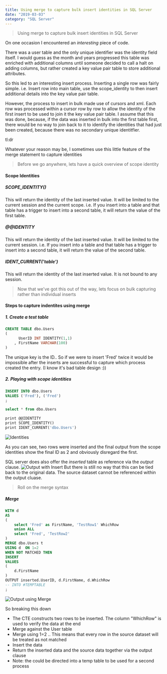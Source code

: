 ```yaml
---
title: Using merge to capture bulk insert identities in SQL Server
date: "2019-03-03"
category: "SQL Server"
---
```


> Using merge to capture bulk insert identities in SQL Server

On one occasion I encountered an _interesting_ piece of code.

There was a user table and the only unique identifier was the identity field itself.  I would guess as the month and years progressed this table was enriched with additional columns until someone decided to call a halt on adding columns, but rather created a key value pair table to store additional attributes.

So this led to an interesting insert process.  Inserting a single row was fairly simple.  i.e. Insert row into main table, use the scope_identity to then insert additional details into the key value pair table.

However, the process to insert in bulk made use of cursors and xml.  Each row was processed within a cursor row by row to allow the identity of the first insert to be used to join it the key value pair table.  I assume that this was done, because, if the data was inserted in bulk into the first table first, there would be no way to join back to it to identify the identities that had just been created, because there was no secondary unique identitfier.

tl:dr

Whatever your reason may be, I sometimes use this little feature of the merge statement to capture identities

>Before we go anywhere, lets have a quick overview of scope identity
#### Scope Identities

##### SCOPE_IDENTITY()

This will return the identity of the last inserted value.  It will be limited to the current session and the current scope.
i.e. If you insert into a table and that table has a trigger to insert into a second table, it will return the value of the first table.

##### @@IDENTITY

This will return the identity of the last inserted value.  It will be limited to the current session.
i.e. If you insert into a table and that table has a trigger to insert into a second table, it will return the value of the second table.

##### IDENT_CURRENT('table')
This will return the identity of the last inserted value. It is not bound to any session.


>Now that we've got this out of the way, lets focus on bulk capturing rather than individual inserts

#### Steps to capture indentites using merge
##### 1. Create a test table

```sql
CREATE TABLE dbo.Users
(
      UserID INT IDENTITY(1,1)
    , FirstName VARCHAR(100)
)
```
The unique key is the ID.. So if we were to insert 'Fred' twice it would be impossible after the inserts are successful to capture which process created the entry. (I know it's bad table design :))

##### 2. Playing with scope identities

```sql
INSERT INTO dbo.Users
VALUES ('Fred'), ('Fred')
;

select * from dbo.Users

print @@IDENTITY
print SCOPE_IDENTITY()
print IDENT_CURRENT('dbo.Users')
```
![Identities](./Identities.png)

As you can see, two rows were inserted and the final output from the scope identities show the final ID as 2 and obviously disregard the first.

SQL server does also offer the _inserted_ table as reference via the _output_ clause.
![Output with Insert](./OutputWithInsert.png)
But there is still no way that this can be tied back to the original data. The source dataset cannot be referenced within the output cluase.


>Roll on the merge syntax
##### Merge

```sql
WITH d 
AS
(
    select 'Fred' as FirstName, 'TestRow1' WhichRow
    union ALL
    select 'Fred', 'TestRow2'
)
MERGE dbo.Users t
USING d  ON 1=2 
WHEN NOT MATCHED THEN 
INSERT 
VALUES
(
    d.FirstName
)
OUTPUT inserted.UserID, d.FirstName, d.WhichRow
-- INTO #TEMPTABLE
;
```
![Output using Merge](./OutputUsingMerge.png)

So breaking this down
- The CTE constructs two rows to be inserted.  The column "WhichRow" is used to verify the data at the end
- Merge against the User table
- Merge using 1=2 .. This means that every row in the source dataset will be treated as not matched
- Insert the data
- Return the inserted data and the source data together via the output clause
- Note: the could be directed into a temp table to be used for a second process